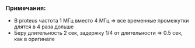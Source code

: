 ### Примечания:
- В proteus частота 1 МГц вместо 4 МГц => все временные промежутки длятся в 4 раза дольше
- Беру длительность 2 сек, задержку 1/4 от длительности => 0.5 сек, как в оригинале